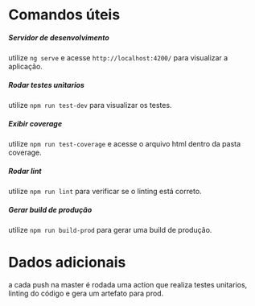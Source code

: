 # Comandos úteis

##### Servidor de desenvolvimento

utilize `ng serve` e acesse `http://localhost:4200/` para visualizar a aplicação.

##### Rodar testes unitarios

utilize `npm run test-dev` para visualizar os testes.

##### Exibir coverage

utilize `npm run test-coverage` e acesse o arquivo html dentro da pasta coverage.

##### Rodar lint

utilize `npm run lint` para verificar se o linting está correto.

##### Gerar build de produção

utilize `npm run build-prod` para gerar uma build de produção.

# Dados adicionais

a cada push na master é rodada uma action que realiza testes unitarios, linting do código e gera um artefato para prod.